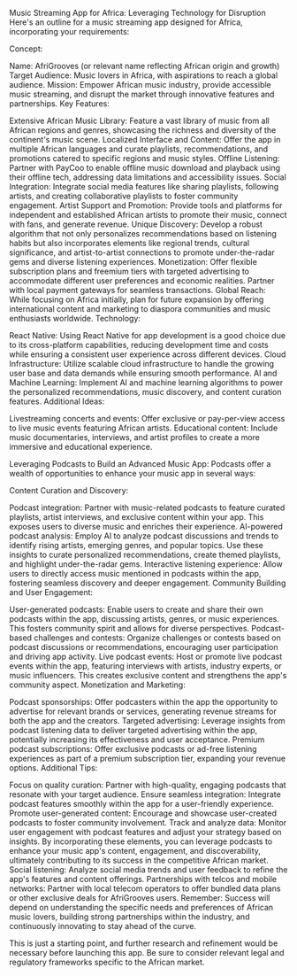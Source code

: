 
Music Streaming App for Africa: Leveraging Technology for Disruption
Here's an outline for a music streaming app designed for Africa, incorporating your requirements:

Concept:

Name: AfriGrooves (or relevant name reflecting African origin and growth)
Target Audience: Music lovers in Africa, with aspirations to reach a global audience.
Mission: Empower African music industry, provide accessible music streaming, and disrupt the market through innovative features and partnerships.
Key Features:

Extensive African Music Library: Feature a vast library of music from all African regions and genres, showcasing the richness and diversity of the continent's music scene.
Localized Interface and Content: Offer the app in multiple African languages and curate playlists, recommendations, and promotions catered to specific regions and music styles.
Offline Listening: Partner with PayCoo to enable offline music download and playback using their offline tech, addressing data limitations and accessibility issues.
Social Integration: Integrate social media features like sharing playlists, following artists, and creating collaborative playlists to foster community engagement.
Artist Support and Promotion: Provide tools and platforms for independent and established African artists to promote their music, connect with fans, and generate revenue.
Unique Discovery: Develop a robust algorithm that not only personalizes recommendations based on listening habits but also incorporates elements like regional trends, cultural significance, and artist-to-artist connections to promote under-the-radar gems and diverse listening experiences.
Monetization: Offer flexible subscription plans and freemium tiers with targeted advertising to accommodate different user preferences and economic realities. Partner with local payment gateways for seamless transactions.
Global Reach: While focusing on Africa initially, plan for future expansion by offering international content and marketing to diaspora communities and music enthusiasts worldwide.
Technology:

React Native: Using React Native for app development is a good choice due to its cross-platform capabilities, reducing development time and costs while ensuring a consistent user experience across different devices.
Cloud Infrastructure: Utilize scalable cloud infrastructure to handle the growing user base and data demands while ensuring smooth performance.
AI and Machine Learning: Implement AI and machine learning algorithms to power the personalized recommendations, music discovery, and content curation features.
Additional Ideas:

Livestreaming concerts and events: Offer exclusive or pay-per-view access to live music events featuring African artists.
Educational content: Include music documentaries, interviews, and artist profiles to create a more immersive and educational experience.

Leveraging Podcasts to Build an Advanced Music App:
Podcasts offer a wealth of opportunities to enhance your music app in several ways:

Content Curation and Discovery:

Podcast integration: Partner with music-related podcasts to feature curated playlists, artist interviews, and exclusive content within your app. This exposes users to diverse music and enriches their experience.
AI-powered podcast analysis: Employ AI to analyze podcast discussions and trends to identify rising artists, emerging genres, and popular topics. Use these insights to curate personalized recommendations, create themed playlists, and highlight under-the-radar gems.
Interactive listening experience: Allow users to directly access music mentioned in podcasts within the app, fostering seamless discovery and deeper engagement.
Community Building and User Engagement:

User-generated podcasts: Enable users to create and share their own podcasts within the app, discussing artists, genres, or music experiences. This fosters community spirit and allows for diverse perspectives.
Podcast-based challenges and contests: Organize challenges or contests based on podcast discussions or recommendations, encouraging user participation and driving app activity.
Live podcast events: Host or promote live podcast events within the app, featuring interviews with artists, industry experts, or music influencers. This creates exclusive content and strengthens the app's community aspect.
Monetization and Marketing:

Podcast sponsorships: Offer podcasters within the app the opportunity to advertise for relevant brands or services, generating revenue streams for both the app and the creators.
Targeted advertising: Leverage insights from podcast listening data to deliver targeted advertising within the app, potentially increasing its effectiveness and user acceptance.
Premium podcast subscriptions: Offer exclusive podcasts or ad-free listening experiences as part of a premium subscription tier, expanding your revenue options.
Additional Tips:

Focus on quality curation: Partner with high-quality, engaging podcasts that resonate with your target audience.
Ensure seamless integration: Integrate podcast features smoothly within the app for a user-friendly experience.
Promote user-generated content: Encourage and showcase user-created podcasts to foster community involvement.
Track and analyze data: Monitor user engagement with podcast features and adjust your strategy based on insights.
By incorporating these elements, you can leverage podcasts to enhance your music app's content, engagement, and discoverability, ultimately contributing to its success in the competitive African market.
Social listening: Analyze social media trends and user feedback to refine the app's features and content offerings.
Partnerships with telcos and mobile networks: Partner with local telecom operators to offer bundled data plans or other exclusive deals for AfriGrooves users.
Remember: Success will depend on understanding the specific needs and preferences of African music lovers, building strong partnerships within the industry, and continuously innovating to stay ahead of the curve.

This is just a starting point, and further research and refinement would be necessary before launching this app. Be sure to consider relevant legal and regulatory frameworks specific to the African market.
